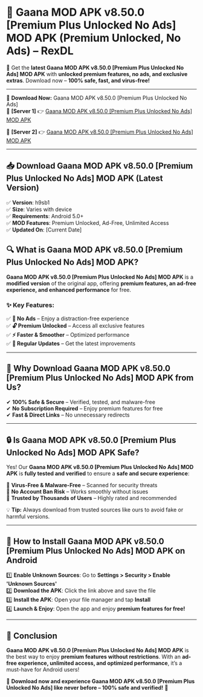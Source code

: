 # 🚀 Gaana MOD APK v8.50.0 [Premium Plus Unlocked No Ads] MOD APK (Premium Unlocked, No Ads) – RexDL 

🎯 Get the **latest Gaana MOD APK v8.50.0 [Premium Plus Unlocked No Ads] MOD APK** with **unlocked premium features, no ads, and exclusive extras**. Download now – **100% safe, fast, and virus-free!**  

---

🔽 **Download Now:** Gaana MOD APK v8.50.0 [Premium Plus Unlocked No Ads]  
🔹 **[Server 1]** 👉 [Gaana MOD APK v8.50.0 [Premium Plus Unlocked No Ads] MOD APK](https://apkcomod.com?title=Gaana_MOD_APK_v8.50.0_[Premium_Plus_Unlocked_No_Ads])  

🔹 **[Server 2]** 👉 [Gaana MOD APK v8.50.0 [Premium Plus Unlocked No Ads] MOD APK](https://apkcomod.com?title=Gaana_MOD_APK_v8.50.0_[Premium_Plus_Unlocked_No_Ads])  

---
## 📥 Download Gaana MOD APK v8.50.0 [Premium Plus Unlocked No Ads] MOD APK (Latest Version)  

✅ **Version**: h9sb1  
✅ **Size**: Varies with device  
✅ **Requirements**: Android 5.0+  
✅ **MOD Features**: Premium Unlocked, Ad-Free, Unlimited Access  
✅ **Updated On**: [Current Date]  

## 🔍 What is Gaana MOD APK v8.50.0 [Premium Plus Unlocked No Ads] MOD APK?  

**Gaana MOD APK v8.50.0 [Premium Plus Unlocked No Ads] MOD APK** is a **modified version** of the original app, offering **premium features, an ad-free experience, and enhanced performance** for free.  

### ✨ Key Features:  

✅ **🚫 No Ads** – Enjoy a distraction-free experience  
✅ **🔓 Premium Unlocked** – Access all exclusive features  
✅ **⚡ Faster & Smoother** – Optimized performance  
✅ **🔄 Regular Updates** – Get the latest improvements  

---

## 🌟 Why Download Gaana MOD APK v8.50.0 [Premium Plus Unlocked No Ads] MOD APK from Us?  

✔ **100% Safe & Secure** – Verified, tested, and malware-free  
✔ **No Subscription Required** – Enjoy premium features for free  
✔ **Fast & Direct Links** – No unnecessary redirects  

---

## 🔒 Is Gaana MOD APK v8.50.0 [Premium Plus Unlocked No Ads] MOD APK Safe?  

Yes! Our **Gaana MOD APK v8.50.0 [Premium Plus Unlocked No Ads] MOD APK** is **fully tested and verified** to ensure a **safe and secure experience**:  

🔹 **Virus-Free & Malware-Free** – Scanned for security threats  
🔹 **No Account Ban Risk** – Works smoothly without issues  
🔹 **Trusted by Thousands of Users** – Highly rated and recommended  

💡 **Tip:** Always download from trusted sources like ours to avoid fake or harmful versions.  

---

## 📲 How to Install Gaana MOD APK v8.50.0 [Premium Plus Unlocked No Ads] MOD APK on Android  

1️⃣ **Enable Unknown Sources**: Go to **Settings > Security > Enable 'Unknown Sources'**  
2️⃣ **Download the APK**: Click the link above and save the file  
3️⃣ **Install the APK**: Open your file manager and tap **Install**  
4️⃣ **Launch & Enjoy**: Open the app and enjoy **premium features for free!**  

---

## 🚀 Conclusion  

**Gaana MOD APK v8.50.0 [Premium Plus Unlocked No Ads] MOD APK** is the best way to enjoy **premium features without restrictions**. With an **ad-free experience, unlimited access, and optimized performance**, it’s a must-have for Android users!  

🔻 **Download now and experience Gaana MOD APK v8.50.0 [Premium Plus Unlocked No Ads] like never before – 100% safe and verified!** 🔻  
